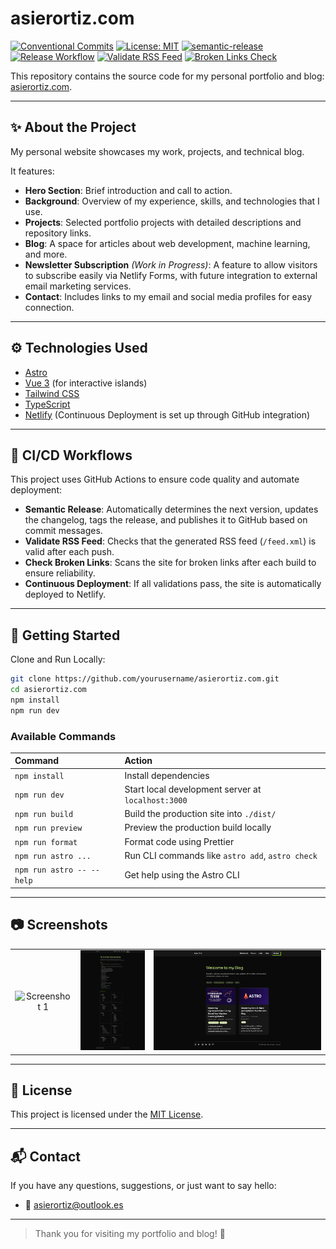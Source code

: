 # asierortiz.com

[![Conventional Commits](https://img.shields.io/badge/Conventional%20Commits-1.0.0-yellow.svg)](https://conventionalcommits.org)
[![License: MIT](https://img.shields.io/badge/License-MIT-green.svg)](LICENSE)
[![semantic-release](https://img.shields.io/badge/semantic--release-🚀-green?logo=semantic-release)](https://github.com/semantic-release/semantic-release)
[![Release Workflow](https://github.com/asier-ortiz/asierortiz.com/actions/workflows/release.yml/badge.svg)](https://github.com/asier-ortiz/asierortiz.com/actions/workflows/release.yml)
[![Validate RSS Feed](https://github.com/asier-ortiz/asierortiz.com/actions/workflows/validate-feed.yml/badge.svg)](https://github.com/asier-ortiz/asierortiz.com/actions/workflows/validate-feed.yml)
[![Broken Links Check](https://github.com/asier-ortiz/asierortiz.com/actions/workflows/check-links.yml/badge.svg)](https://github.com/asier-ortiz/asierortiz.com/actions/workflows/check-links.yml)

This repository contains the source code for my personal portfolio and blog: [asierortiz.com](https://asierortiz.com/).

---

## ✨ About the Project

My personal website showcases my work, projects, and technical blog.

It features:

- **Hero Section**: Brief introduction and call to action.
- **Background**: Overview of my experience, skills, and technologies that I use.
- **Projects**: Selected portfolio projects with detailed descriptions and repository links.
- **Blog**: A space for articles about web development, machine learning, and more.
- **Newsletter Subscription** *(Work in Progress)*: A feature to allow visitors to subscribe easily via Netlify Forms, with future integration to external email marketing services.
- **Contact**: Includes links to my email and social media profiles for easy connection.

---

## ⚙️ Technologies Used

- [Astro](https://astro.build/)
- [Vue 3](https://vuejs.org/) (for interactive islands)
- [Tailwind CSS](https://tailwindcss.com/)
- [TypeScript](https://www.typescriptlang.org/)
- [Netlify](https://www.netlify.com/) (Continuous Deployment is set up through GitHub integration)

---

## 🔄 CI/CD Workflows

This project uses GitHub Actions to ensure code quality and automate deployment:

- **Semantic Release**: Automatically determines the next version, updates the changelog, tags the release, and publishes it to GitHub based on commit messages.
- **Validate RSS Feed**: Checks that the generated RSS feed (`/feed.xml`) is valid after each push.
- **Check Broken Links**: Scans the site for broken links after each build to ensure reliability.
- **Continuous Deployment**: If all validations pass, the site is automatically deployed to Netlify.

---

## 🚀 Getting Started

Clone and Run Locally:

```bash
git clone https://github.com/yourusername/asierortiz.com.git
cd asierortiz.com
npm install
npm run dev
```

### Available Commands

| Command                    | Action                                              |
|:---------------------------|:----------------------------------------------------|
| `npm install`              | Install dependencies                                |
| `npm run dev`              | Start local development server at `localhost:3000`  |
| `npm run build`            | Build the production site into `./dist/`            |
| `npm run preview`          | Preview the production build locally                |
| `npm run format`           | Format code using Prettier                          |
| `npm run astro ...`        | Run CLI commands like `astro add`, `astro check`    |
| `npm run astro -- --help`  | Get help using the Astro CLI                        |

---

## 📷 Screenshots

<table style="border: none; border-collapse: collapse;">
  <tr>
    <td align="center" style="border: none;">
      <img src="./screenshots/screenshot-1.jpg" alt="Screenshot 1" style="max-height: 300px; object-fit: contain;"/>
    </td>
    <td align="center" style="border: none;">
      <img src="./screenshots/screenshot-2.jpg" alt="Screenshot 2" style="max-height: 300px; object-fit: contain;"/>
    </td>
    <td align="center" style="border: none;">
      <img src="./screenshots/screenshot-3.jpg" alt="Screenshot 3" style="max-height: 300px; object-fit: contain;"/>
    </td>
  </tr>
</table>

---

## 📄 License

This project is licensed under the [MIT License](./LICENSE).

---

## 📬 Contact

If you have any questions, suggestions, or just want to say hello:

- 📧 [asierortiz@outlook.es](mailto:asierortiz@outlook.es)

---

> Thank you for visiting my portfolio and blog! 🙌
